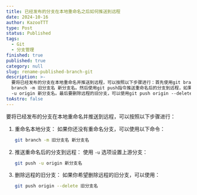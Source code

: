 ```yaml
---
title: 已经发布的分支在本地重命名之后如何推送到远程
date: 2024-10-16
author: KazooTTT
type: Post
status: Published
tags:
  - Git
  - 分支管理
finished: true
published: true
category: null
slug: rename-published-branch-git
description: >-
  要将已经发布的分支在本地重命名并推送到远程，可以按照以下步骤进行：首先使用git branch -m指令重命名本地分支，如果需要可以使用以下命令：git
  branch -m 旧分支名 新分支名。然后使用git push指令推送重命名后的分支到远程，如果需要使用-u选项，可以设置上游分支，使用git push
  -u origin 新分支名。最后要删除远程的旧分支，可以使用git push origin --delete 旧分支名。
toAstro: false
---
```


要将已经发布的分支在本地重命名并推送到远程，可以按照以下步骤进行：

1. 重命名本地分支：
   如果你还没有重命名分支，可以使用以下命令：

   ```bash
   git branch -m 旧分支名 新分支名
   ```

2. 推送重命名后的分支到远程：
   使用 `-u` 选项设置上游分支：

   ```bash
   git push -u origin 新分支名
   ```

3. 删除远程的旧分支：
   如果你希望删除远程的旧分支，可以使用：

   ```bash
   git push origin --delete 旧分支名
   ```
